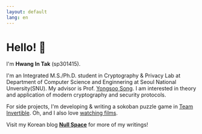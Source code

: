 ```yaml
---
layout: default
lang: en
---
```

# Hello! 👋

I'm **Hwang In Tak** (sp301415).

I'm an Integrated M.S./Ph.D. student in Cryptography & Privacy Lab at Department of Computer Science and Enginnering at Seoul National Unversity(SNU). My advisor is Prof. [Yongsoo Song](https://yongsoosong.github.io). I am interested in theory and application of modern cryptography and security protocols.

For side projects, I'm developing & writing a sokoban puzzle game in [Team Invertible](https://twitter.com/team_invertible). Oh, and I also love [watching films](https://letterboxd.com/sp301415).


Visit my Korean blog [**Null Space**](https://blog.sp301415.com) for more of my writings!
